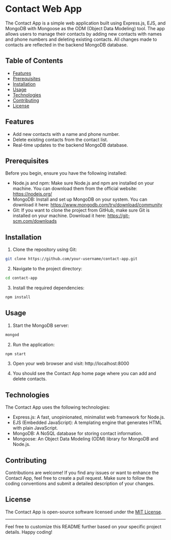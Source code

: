 # Contact Web App

The Contact App is a simple web application built using Express.js, EJS, and MongoDB with Mongoose as the ODM (Object Data Modeling) tool. The app allows users to manage their contacts by adding new contacts with names and phone numbers and deleting existing contacts. All changes made to contacts are reflected in the backend MongoDB database.

## Table of Contents

- [Features](#features)
- [Prerequisites](#prerequisites)
- [Installation](#installation)
- [Usage](#usage)
- [Technologies](#technologies)
- [Contributing](#contributing)
- [License](#license)

## Features

- Add new contacts with a name and phone number.
- Delete existing contacts from the contact list.
- Real-time updates to the backend MongoDB database.

## Prerequisites

Before you begin, ensure you have the following installed:

- Node.js and npm: Make sure Node.js and npm are installed on your machine. You can download them from the official website: https://nodejs.org/
- MongoDB: Install and set up MongoDB on your system. You can download it here: https://www.mongodb.com/try/download/community
- Git: If you want to clone the project from GitHub, make sure Git is installed on your machine. Download it here: https://git-scm.com/downloads

## Installation

1. Clone the repository using Git:

```bash
git clone https://github.com/your-username/contact-app.git
```

2. Navigate to the project directory:

```bash
cd contact-app
```

3. Install the required dependencies:

```bash
npm install
```

## Usage

1. Start the MongoDB server:

```bash
mongod
```

2. Run the application:

```bash
npm start
```

3. Open your web browser and visit: http://localhost:8000

4. You should see the Contact App home page where you can add and delete contacts.

## Technologies

The Contact App uses the following technologies:

- Express.js: A fast, unopinionated, minimalist web framework for Node.js.
- EJS (Embedded JavaScript): A templating engine that generates HTML with plain JavaScript.
- MongoDB: A NoSQL database for storing contact information.
- Mongoose: An Object Data Modeling (ODM) library for MongoDB and Node.js.

## Contributing

Contributions are welcome! If you find any issues or want to enhance the Contact App, feel free to create a pull request. Make sure to follow the coding conventions and submit a detailed description of your changes.

## License

The Contact App is open-source software licensed under the [MIT License](https://opensource.org/licenses/MIT).

---
Feel free to customize this README further based on your specific project details. Happy coding!
